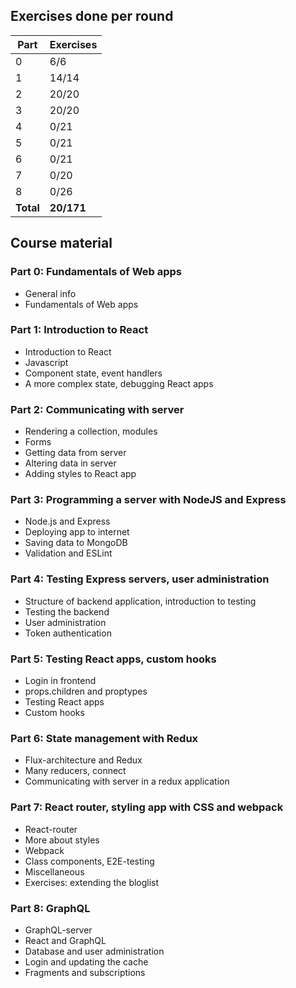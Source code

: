 ## Exercises done per round

| Part      | Exercises  |
| --------- | ---------- |
| 0         | 6/6        |
| 1         | 14/14      |
| 2         | 20/20      |
| 3         | 20/20      |
| 4         | 0/21       |
| 5         | 0/21       |        
| 6         | 0/21       |        
| 7         | 0/20       |        
| 8         | 0/26       |        
| __Total__ | __20/171__ | 

## Course material
### Part 0: Fundamentals of Web apps
* General info
* Fundamentals of Web apps
### Part 1: Introduction to React
* Introduction to React
* Javascript
* Component state, event handlers
* A more complex state, debugging React apps
### Part 2: Communicating with server
* Rendering a collection, modules
* Forms
* Getting data from server
* Altering data in server
* Adding styles to React app
### Part 3: Programming a server with NodeJS and Express
* Node.js and Express
* Deploying app to internet
* Saving data to MongoDB
* Validation and ESLint
### Part 4: Testing Express servers, user administration
* Structure of backend application, introduction to testing
* Testing the backend
* User administration
* Token authentication
### Part 5: Testing React apps, custom hooks
* Login in frontend
* props.children and proptypes
* Testing React apps
* Custom hooks
### Part 6: State management with Redux
* Flux-architecture and Redux
* Many reducers, connect
* Communicating with server in a redux application
### Part 7: React router, styling app with CSS and webpack
* React-router
* More about styles
* Webpack
* Class components, E2E-testing
* Miscellaneous
* Exercises: extending the bloglist
### Part 8: GraphQL
* GraphQL-server
* React and GraphQL
* Database and user administration
* Login and updating the cache
* Fragments and subscriptions
